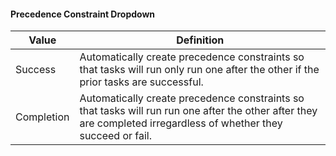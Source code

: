 #### Precedence Constraint Dropdown

|Value|Definition|
|-|-|
|Success|Automatically create precedence constraints so that tasks will run only run one after the other if the prior tasks are successful.|
|Completion|Automatically create precedence constraints so that tasks will run run one after the other after they are completed irregardless of whether they succeed or fail.|
